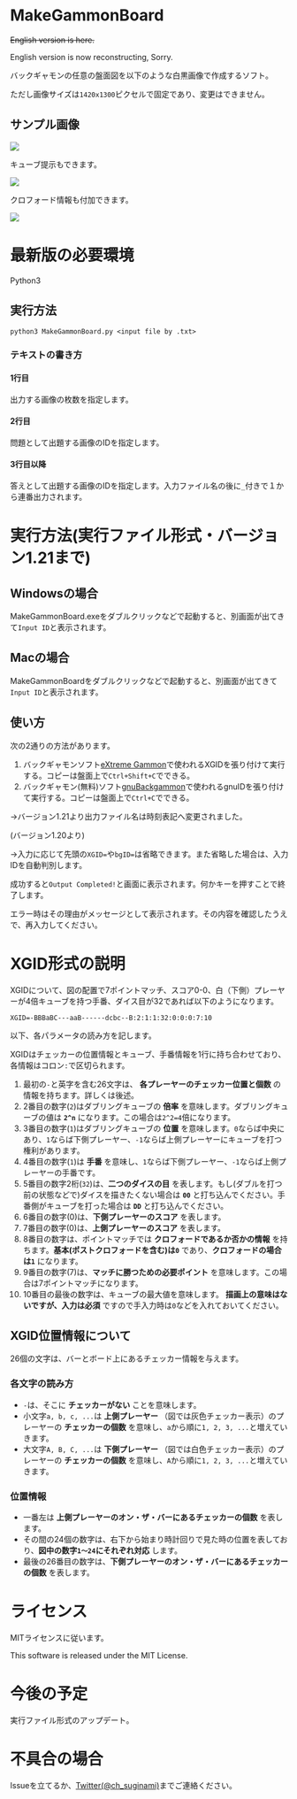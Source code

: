# MakeGammonBoard

~~English version is here.~~

English version is now reconstructing, Sorry.

バックギャモンの任意の盤面図を以下のような白黒画像で作成するソフト。

ただし画像サイズは`1420x1300`ピクセルで固定であり、変更はできません。

## サンプル画像

![](sample1.png)

キューブ提示もできます。

![](sample2.png)

クロフォード情報も付加できます。

![](sample3.png)

# 最新版の必要環境
Python3

## 実行方法
`python3 MakeGammonBoard.py <input file by .txt>`

### テキストの書き方
#### 1行目
出力する画像の枚数を指定します。

#### 2行目
問題として出題する画像のIDを指定します。

#### 3行目以降
答えとして出題する画像のIDを指定します。入力ファイル名の後に`_`付きで１から連番出力されます。

# 実行方法(実行ファイル形式・バージョン1.21まで)
## Windowsの場合
MakeGammonBoard.exeをダブルクリックなどで起動すると、別画面が出てきて`Input ID`と表示されます。

## Macの場合
MakeGammonBoardをダブルクリックなどで起動すると、別画面が出てきて`Input ID`と表示されます。

## 使い方
次の2通りの方法があります。

1. バックギャモンソフト[eXtreme Gammon](www.extremegammon.com)で使われるXGIDを張り付けて実行する。コピーは盤面上で`Ctrl+Shift+C`でできる。
2. バックギャモン(無料)ソフト[gnuBackgammon](https://www.gnu.org/software/gnubg/manual/)で使われるgnuIDを張り付けて実行する。コピーは盤面上で`Ctrl+C`でできる。

→バージョン1.21より出力ファイル名は時刻表記へ変更されました。

(バージョン1.20より)

→入力に応じて先頭の`XGID=`や`bgID=`は省略できます。また省略した場合は、入力IDを自動判別します。

成功すると`Output Completed!`と画面に表示されます。何かキーを押すことで終了します。

エラー時はその理由がメッセージとして表示されます。その内容を確認したうえで、再入力してください。

# XGID形式の説明
XGIDについて、図の配置で7ポイントマッチ、スコア0-0、白（下側）プレーヤーが4倍キューブを持つ手番、ダイス目が32であれば以下のようになります。

`XGID=-BBBaBC---aaB------dcbc--B:2:1:1:32:0:0:0:7:10`

以下、各パラメータの読み方を記します。

XGIDはチェッカーの位置情報とキューブ、手番情報を1行に持ち合わせており、各情報はコロン`:`で区切られます。

1. 最初の`-`と英字を含む26文字は、 **各プレーヤーのチェッカー位置と個数** の情報を持ちます。詳しくは後述。
2. 2番目の数字(`2`)はダブリングキューブの **倍率** を意味します。ダブリングキューブの値は **`2^n`** になります。この場合は`2^2=4`倍になります。
3. 3番目の数字(`1`)はダブリングキューブの **位置** を意味します。`0`ならば中央にあり、`1`ならば下側プレーヤー、`-1`ならば上側プレーヤーにキューブを打つ権利があります。
4. 4番目の数字(`1`)は **手番** を意味し、`1`ならば下側プレーヤー、`-1`ならば上側プレーヤーの手番です。
5. 5番目の数字2桁(`32`)は、**二つのダイスの目** を表します。もし(ダブルを打つ前の状態などで)ダイスを描きたくない場合は **`00`** と打ち込んでください。手番側がキューブを打った場合は **`DD`** と打ち込んでください。
6. 6番目の数字(0)は、**下側プレーヤーのスコア** を表します。
7. 7番目の数字(0)は、**上側プレーヤーのスコア** を表します。
8. 8番目の数字は、ポイントマッチでは **クロフォードであるか否かの情報** を持ちます。**基本(ポストクロフォードを含む)は`0`** であり、**クロフォードの場合は`1`** になります。
9. 9番目の数字(7)は、**マッチに勝つための必要ポイント** を意味します。この場合は7ポイントマッチになります。
10. 10番目の最後の数字は、キューブの最大値を意味します。 **描画上の意味はないですが、入力は必須** ですので手入力時は`0`などを入れておいてください。

## XGID位置情報について
26個の文字は、バーとボード上にあるチェッカー情報を与えます。

### 各文字の読み方
+ `-`は、そこに **チェッカーがない** ことを意味します。
+ 小文字`a, b, c, ...`は **上側プレーヤー** （図では灰色チェッカー表示）のプレーヤーの **チェッカーの個数** を意味し、`a`から順に`1, 2, 3, ...`と増えていきます。
+ 大文字`A, B, C, ...`は **下側プレーヤー** （図では白色チェッカー表示）のプレーヤーの **チェッカーの個数** を意味し、`A`から順に`1, 2, 3, ...`と増えていきます。

### 位置情報
+ 一番左は **上側プレーヤーのオン・ザ・バーにあるチェッカーの個数** を表します。
+ その間の24個の数字は、右下から始まり時計回りで見た時の位置を表しており、**図中の数字`1～24`にそれぞれ対応** します。
+ 最後の26番目の数字は、**下側プレーヤーのオン・ザ・バーにあるチェッカーの個数** を表します。

# ライセンス
MITライセンスに従います。

This software is released under the MIT License.

# 今後の予定
実行ファイル形式のアップデート。

# 不具合の場合
Issueを立てるか、[Twitter(@ch_suginami)](https://twitter.com/ch_suginami)までご連絡ください。
